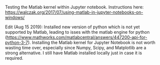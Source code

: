 Testing the Matlab kernel within Jupyter notebook. Instructions here: https://walczak.org/2017/07/using-matlab-in-jupyter-notebooks-on-windows/

Edit (Aug 15 2019): Installed new version of python which is not yet supported by Matlab, leading to isses with the matlab engine for python (https://www.mathworks.com/matlabcentral/answers/447200-api-for-python-3-7). Installing the Matlab kernel for Jupyter Notebook is not worth wasting time over, especially since Numpy, Scipy, and Matplotlib are a strong alternative. I still have Matlab installed locally just in case it is required.